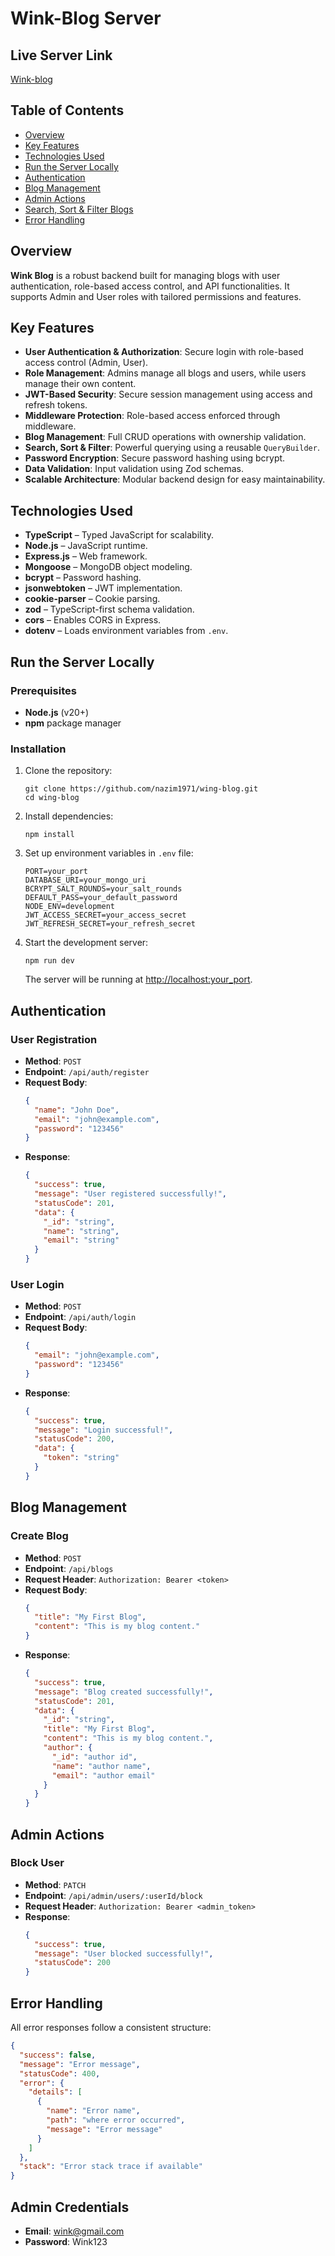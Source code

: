 
# Wink-Blog Server

## Live Server Link
[Wink-blog](https://wing-blog.vercel.app)

## Table of Contents
- [Overview](#overview)
- [Key Features](#key-features)
- [Technologies Used](#technologies-used)
- [Run the Server Locally](#run-the-server-locally)
- [Authentication](#authentication)
- [Blog Management](#blog-management)
- [Admin Actions](#admin-actions)
- [Search, Sort & Filter Blogs](#search-sort-filter-blogs)
- [Error Handling](#error-handling)

## Overview
**Wink Blog** is a robust backend built for managing blogs with user authentication, role-based access control, and API functionalities. It supports Admin and User roles with tailored permissions and features.

## Key Features
- **User Authentication & Authorization**: Secure login with role-based access control (Admin, User).
- **Role Management**: Admins manage all blogs and users, while users manage their own content.
- **JWT-Based Security**: Secure session management using access and refresh tokens.
- **Middleware Protection**: Role-based access enforced through middleware.
- **Blog Management**: Full CRUD operations with ownership validation.
- **Search, Sort & Filter**: Powerful querying using a reusable `QueryBuilder`.
- **Password Encryption**: Secure password hashing using bcrypt.
- **Data Validation**: Input validation using Zod schemas.
- **Scalable Architecture**: Modular backend design for easy maintainability.

## Technologies Used
- **TypeScript** – Typed JavaScript for scalability.
- **Node.js** – JavaScript runtime.
- **Express.js** – Web framework.
- **Mongoose** – MongoDB object modeling.
- **bcrypt** – Password hashing.
- **jsonwebtoken** – JWT implementation.
- **cookie-parser** – Cookie parsing.
- **zod** – TypeScript-first schema validation.
- **cors** – Enables CORS in Express.
- **dotenv** – Loads environment variables from `.env`.

## Run the Server Locally

### Prerequisites
- **Node.js** (v20+)
- **npm** package manager

### Installation
1. Clone the repository:
   ```
   git clone https://github.com/nazim1971/wing-blog.git
   cd wing-blog
   ```

2. Install dependencies:
   ```
   npm install
   ```

3. Set up environment variables in `.env` file:
   ```
   PORT=your_port
   DATABASE_URI=your_mongo_uri
   BCRYPT_SALT_ROUNDS=your_salt_rounds
   DEFAULT_PASS=your_default_password
   NODE_ENV=development
   JWT_ACCESS_SECRET=your_access_secret
   JWT_REFRESH_SECRET=your_refresh_secret
   ```

4. Start the development server:
   ```
   npm run dev
   ```

   The server will be running at [http://localhost:your_port](http://localhost:your_port).

## Authentication

### User Registration
- **Method**: `POST`
- **Endpoint**: `/api/auth/register`
- **Request Body**:
  ```json
  {
    "name": "John Doe",
    "email": "john@example.com",
    "password": "123456"
  }
  ```
- **Response**:
  ```json
  {
    "success": true,
    "message": "User registered successfully!",
    "statusCode": 201,
    "data": {
      "_id": "string",
      "name": "string",
      "email": "string"
    }
  }
  ```

### User Login
- **Method**: `POST`
- **Endpoint**: `/api/auth/login`
- **Request Body**:
  ```json
  {
    "email": "john@example.com",
    "password": "123456"
  }
  ```
- **Response**:
  ```json
  {
    "success": true,
    "message": "Login successful!",
    "statusCode": 200,
    "data": {
      "token": "string"
    }
  }
  ```

## Blog Management

### Create Blog
- **Method**: `POST`
- **Endpoint**: `/api/blogs`
- **Request Header**:
  ```Authorization: Bearer <token>```
- **Request Body**:
  ```json
  {
    "title": "My First Blog",
    "content": "This is my blog content."
  }
  ```
- **Response**:
  ```json
  {
    "success": true,
    "message": "Blog created successfully!",
    "statusCode": 201,
    "data": {
      "_id": "string",
      "title": "My First Blog",
      "content": "This is my blog content.",
      "author": {
        "_id": "author id",
        "name": "author name",
        "email": "author email"
      }
    }
  }
  ```

## Admin Actions

### Block User
- **Method**: `PATCH`
- **Endpoint**: `/api/admin/users/:userId/block`
- **Request Header**:
  ```Authorization: Bearer <admin_token>```
- **Response**:
  ```json
  {
    "success": true,
    "message": "User blocked successfully!",
    "statusCode": 200
  }
  ```

## Error Handling
All error responses follow a consistent structure:
```json
{
  "success": false,
  "message": "Error message",
  "statusCode": 400,
  "error": {
    "details": [
      {
        "name": "Error name",
        "path": "where error occurred",
        "message": "Error message"
      }
    ]
  },
  "stack": "Error stack trace if available"
}
```

## Admin Credentials
- **Email**: wink@gmail.com
- **Password**: Wink123

